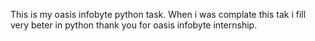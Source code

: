 This is my oasis infobyte python task. When i was complate this tak i fill very beter in python thank you for oasis infobyte internship.
